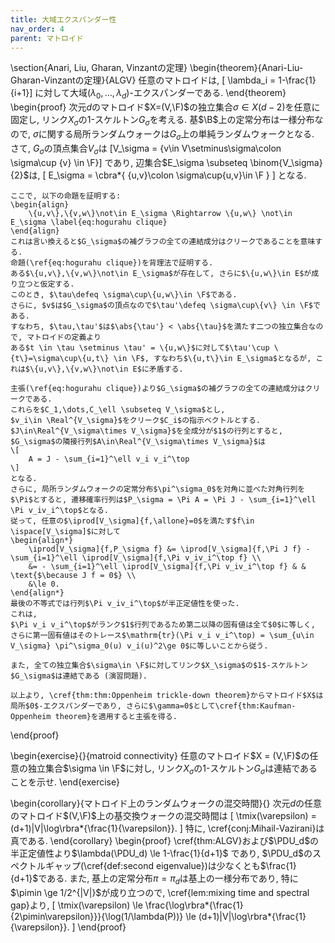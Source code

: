 ```yaml
---
title: 大域エクスパンダー性
nav_order: 4
parent: マトロイド
---
```



\section{Anari, Liu, Gharan, Vinzantの定理}
\begin{theorem}{Anari-Liu-Gharan-Vinzantの定理}{ALGV}
    任意のマトロイドは,
    \[ \lambda_i = 1-\frac{1}{i+1}\]
    に対して大域$(\lambda_0,\dots,\lambda_d)$-エクスパンダーである.
\end{theorem}
\begin{proof}
    次元$d$のマトロイド$X=(V,\F)$の独立集合$\sigma \in X(d-2)$を任意に固定し, リンク$X_\sigma$の$1$-スケルトン$G_\sigma$を考える.
    基$\B$上の定常分布は一様分布なので,
    $\sigma$に関する局所ランダムウォークは$G_\sigma$上の単純ランダムウォークとなる.
    さて, $G_\sigma$の頂点集合$V_\sigma$は
    \[V_\sigma = \{v\in V\setminus\sigma\colon \sigma\cup \{v\} \in \F\}\]
    であり,
    辺集合$E_\sigma \subseteq \binom{V_\sigma}{2}$は,
    \[
        E_\sigma = \cbra*{ \{u,v\}\colon \sigma\cup\{u,v\}\in \F }
    \]
    となる.

    ここで, 以下の命題を証明する:
    \begin{align}
        \{u,v\},\{v,w\}\not\in E_\sigma \Rightarrow \{u,w\} \not\in E_\sigma \label{eq:hogurahu clique}        
    \end{align}
    これは言い換えると$G_\sigma$の補グラフの全ての連結成分はクリークであることを意味する.
    命題(\ref{eq:hogurahu clique})を背理法で証明する.
    ある$\{u,v\},\{v,w\}\not\in E_\sigma$が存在して, さらに$\{u,w\}\in E$が成り立つと仮定する.
    このとき, $\tau\defeq \sigma\cup\{u,w\}\in \F$である.
    さらに, $v$は$G_\sigma$の頂点なので$\tau'\defeq \sigma\cup\{v\} \in \F$である.
    すなわち, $\tau,\tau'$は$\abs{\tau'} < \abs{\tau}$を満たす二つの独立集合なので, マトロイドの定義より
    ある$t \in \tau \setminus \tau' = \{u,w\}$に対して$\tau'\cup \{t\}=\sigma\cup\{u,t\} \in \F$, すなわち$\{u,t\}\in E_\sigma$となるが, これは$\{u,v\},\{v,w\}\not\in E$に矛盾する.

    主張(\ref{eq:hogurahu clique})より$G_\sigma$の補グラフの全ての連結成分はクリークである.
    これらを$C_1,\dots,C_\ell \subseteq V_\sigma$とし,
    $v_i\in \Real^{V_\sigma}$をクリーク$C_i$の指示ベクトルとする.
    $J\in\Real^{V_\sigma\times V_\sigma}$を全成分が$1$の行列とすると,
    $G_\sigma$の隣接行列$A\in\Real^{V_\sigma\times V_\sigma}$は
    \[
        A = J - \sum_{i=1}^\ell v_i v_i^\top
    \]
    となる.
    さらに, 局所ランダムウォークの定常分布$\pi^\sigma_0$を対角に並べた対角行列を$\Pi$とすると, 遷移確率行列は$P_\sigma = \Pi A = \Pi J - \sum_{i=1}^\ell \Pi v_iv_i^\top$となる.
    従って, 任意の$\iprod[V_\sigma]{f,\allone}=0$を満たす$f\in \ispace[V_\sigma]$に対して
    \begin{align*}
        \iprod[V_\sigma]{f,P_\sigma f} &= \iprod[V_\sigma]{f,\Pi J f} - \sum_{i=1}^\ell \iprod[V_\sigma]{f,\Pi v_iv_i^\top f} \\
        &= - \sum_{i=1}^\ell \iprod[V_\sigma]{f,\Pi v_iv_i^\top f} & & \text{$\because J f = 0$} \\
        &\le 0.
    \end{align*}
    最後の不等式では行列$\Pi v_iv_i^\top$が半正定値性を使った.
    これは,
    $\Pi v_i v_i^\top$がランク$1$行列であるため第二以降の固有値は全て$0$に等しく,
    さらに第一固有値はそのトレース$\mathrm{tr}(\Pi v_i v_i^\top) = \sum_{u\in V_\sigma} \pi^\sigma_0(u) v_i(u)^2\ge 0$に等しいことから従う.
    
    また, 全ての独立集合$\sigma\in \F$に対してリンク$X_\sigma$の$1$-スケルトン$G_\sigma$は連結である (演習問題).

    以上より, \cref{thm:thm:Oppenheim trickle-down theorem}からマトロイド$X$は局所$0$-エクスパンダーであり, さらに$\gamma=0$として\cref{thm:Kaufman-Oppenheim theorem}を適用すると主張を得る.
\end{proof}

\begin{exercise}{}{matroid connectivity}
    任意のマトロイド$X = (V,\F)$の任意の独立集合$\sigma \in \F$に対し,
    リンク$X_\sigma$の$1$-スケルトン$G_\sigma$は連結であることを示せ.
\end{exercise}

\begin{corollary}{マトロイド上のランダムウォークの混交時間}{}
    次元$d$の任意のマトロイド$(V,\F)$上の基交換ウォークの混交時間は
    \[
        \tmix(\varepsilon) = (d+1)|V|\log\rbra*{\frac{1}{\varepsilon}}.
    \]
    特に, \cref{conj:Mihail-Vazirani}は真である.
\end{corollary}
\begin{proof}
    \cref{thm:ALGV}および$\PDU_d$の半正定値性より$\lambda(\PDU_d) \le 1-\frac{1}{d+1}$ であり, $\PDU_d$のスペクトルギャップ(\cref{def:second eigenvalue})は少なくとも$\frac{1}{d+1}$である.
    また, 基上の定常分布$\pi=\pi_d$は基上の一様分布であり, 特に$\pimin \ge 1/2^{|V|}$が成り立つので, \cref{lem:mixing time and spectral gap}より, 
    \[
        \tmix(\varepsilon) \le \frac{\log\rbra*{\frac{1}{2\pimin\varepsilon}}}{\log(1/\lambda(P))} \le (d+1)|V|\log\rbra*{\frac{1}{\varepsilon}}.
    \]
\end{proof}